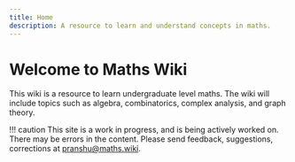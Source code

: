 ```yaml
---
title: Home
description: A resource to learn and understand concepts in maths.
---
```


# Welcome to Maths Wiki

This wiki is a resource to learn undergraduate level maths. The wiki will include topics such as algebra, combinatorics, complex analysis, and graph theory. 

!!! caution
    This site is a work in progress, and is being actively worked on. There may be errors in the content. Please send feedback, suggestions, corrections  at <pranshu@maths.wiki>.

